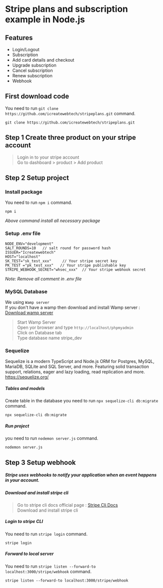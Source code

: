 # Stripe plans and subscription example in Node.js
## Features
- Login/Logout
- Subscription
- Add card details and checkout
- Upgrade subscription
- Cancel subscription
- Renew subscription
- Webhook 
## First download code
You need to run `git clone https://github.com/icreatewebtech/stripeplans.git` command.
```
git clone https://github.com/icreatewebtech/stripeplans.git
```
## Step 1 Create three product on your stripe account
> Login in to your stripe account\
> Go to dashboard > product > Add product

## Step 2 Setup project
### Install package 
You need to run `npm i` command.
```
npm i
```
_Above command install all necessary package_

### Setup .env file 
```
NODE_ENV="development"
SALT_ROUNDS=10   // salt round for password hash
ISSUER="Icreatewebtech" 
HOST="localhost"
SK_TEST="sk_test_xxx"     // Your stripe secret key
PK_TEST ="pk_test_xxx"   // Your stripe publishable key
STRIPE_WEBHOOK_SECRET="whsec_xxx"  // Your stripe webhook secret
```
_Note: Remove all comment in .env file_
### MySQL Database
We using `Wamp server` <br/>
If you don't have a wamp then download and install Wamp server : [Download wamp server](https://www.wampserver.com/en/)

> Start Wamp Server\
> Open yor browser and type `http://localhost/phpmyadmin` <br />
> Click on Database tab\
> Type database name stripe_dev

### Sequelize 
Sequelize is a modern TypeScript and Node.js ORM for Postgres, MySQL, MariaDB, SQLite and SQL Server, and more. Featuring solid transaction support, relations, eager and lazy loading, read replication and more.<br />
https://sequelize.org/
##### Tables and models
Create table in the database you need to run `npx sequelize-cli db:migrate` command.
```
npx sequelize-cli db:migrate
```
##### Run project
you need to run `nodemon server.js` command.
```
nodemon server.js
```

## Step 3 Setup webhook 
##### Stripe uses webhooks to notify your application when an event happens in your account.
##### Download and install stripe cli
> Go to stripe cli docs official page : [Stripe Cli Docs](https://stripe.com/docs/stripe-cli "Get started with the Stripe CLI")<br/>
> Download and install stripe cli 
##### Login to stripe CLI
You need to run `stripe login` command.
```
stripe login
```
##### Forward to local server
You need to run `stripe listen --forward-to localhost:3000/stripe/webhook` command.
```
stripe listen --forward-to localhost:3000/stripe/webhook
```



